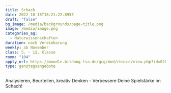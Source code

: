 ```yaml
---
title: Schach
date: 2022-10-15T16:21:22.895Z
draft: "false"
bg_image: /media/backgrounds/page-title.png
image: /media/image.png
categories_ag:
  - Naturwissenschaften
duration: nach Vereinbarung
weekly: ab November
class: 5. - 12. Klasse
room: "104"
apply_url: https://moodle.bildung-lsa.de/gcg/mod/choice/view.php?id=828
type: ganztagsangebote
---
```

Analysieren, Beurteilen, kreativ Denken - Verbessere Deine Spielstärke im Schach!